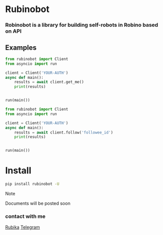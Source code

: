 # Rubinobot
### Robinobot is a library for building self-robots in Robino based on API


## Examples

```python
from rubinobot import Client
from asyncio import run

client = Client('YOUR-AUTH')
async def main():
    results = await client.get_me()
    print(results)


run(main())
```

```python
from rubinobot import Client
from asyncio import run

client = Client('YOUR-AUTH')
async def main():
    results = await client.follow('followee_id')
    print(results)


run(main())
```

# Install
```bash
pip install rubinobot -U
```

> [!NOTE]
> Documents will be posted soon


### contact with me
[Rubika](https://rubika.ir/activate_sh)
[Telegram](https://t.me/activate_sh)
